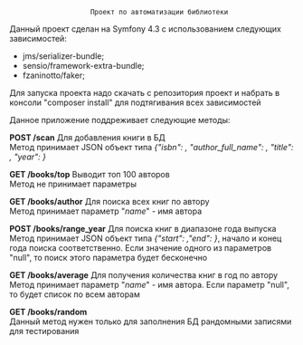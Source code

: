                         Проект по автоматизации библиотеки

Данный проект сделан на Symfony 4.3 c использованием следующих зависимостей:<br>
- jms/serializer-bundle;
- sensio/framework-extra-bundle;
- fzaninotto/faker;

Для запуска проекта надо скачать с репозитория проект и набрать в консоли "composer install" для подтягивания всех зависимостей

Данное приложение поддреживает следующие методы:<br>

**POST /scan** Для добавления книги в БД<br>
Метод принимает JSON объект типа _{"isbn": <int>, "author_full_name": <string>, "title": <string>, "year": <int>}_

**GET /books/top** Выводит топ 100 авторов<br>
Метод не принимает параметры

**GET /books/author** Для поиска всех книг по автору<br>
Метод принимает параметр "_name_" - имя автора

**POST /books/range_year** Для поиска книг в диапазоне года выпуска<br>
Метод принимает JSON объект типа _{"start": <int>,"end": <int>}_, начало и конец года поиска соответственно. Если значение одного из параметров "null", то поиск этого параметра будет бесконечно

**GET /books/average** Для получения количества книг в год по автору<br>
Метод принимает параметр "_name_" - имя автора. Если параметр "null", то будет список по всем авторам

**GET /books/random**<br>
Данный метод нужен только для заполнения БД рандомными записями для тестирования

